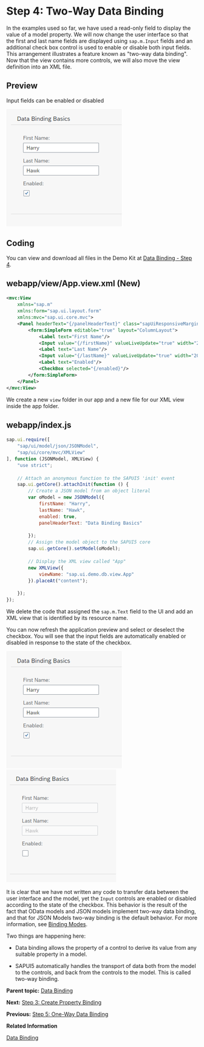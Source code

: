 <!-- loioc72b922fdb59422496661000165d7ff1 -->

# Step 4: Two-Way Data Binding

In the examples used so far, we have used a read-only field to display the value of a model property. We will now change the user interface so that the first and last name fields are displayed using `sap.m.Input` fields and an additional check box control is used to enable or disable both input fields. This arrangement illustrates a feature known as "two-way data binding". Now that the view contains more controls, we will also move the view definition into an XML file.



## Preview

   
  
<a name="loioc72b922fdb59422496661000165d7ff1__fig_r1j_pst_mr"/>Input fields can be enabled or disabled

 ![](images/Tutorial_Data_Binding_Step_4_61d68f1.png "Input fields can be enabled or disabled") 



## Coding

You can view and download all files in the Demo Kit at [Data Binding - Step 4](https://ui5.sap.com/#/entity/sap.ui.core.tutorial.databinding/sample/sap.ui.core.tutorial.databinding.04).



## webapp/view/App.view.xml \(New\)

```xml
<mvc:View
	xmlns="sap.m"
	xmlns:form="sap.ui.layout.form"
	xmlns:mvc="sap.ui.core.mvc">
	<Panel headerText="{/panelHeaderText}" class="sapUiResponsiveMargin" width="auto">
		<form:SimpleForm editable="true" layout="ColumnLayout">
			<Label text="First Name"/>
			<Input value="{/firstName}" valueLiveUpdate="true" width="200px" enabled="{/enabled}"/>
			<Label text="Last Name"/>
			<Input value="{/lastName}" valueLiveUpdate="true" width="200px" enabled="{/enabled}"/>
			<Label text="Enabled"/>
			<CheckBox selected="{/enabled}"/>
		</form:SimpleForm>
	</Panel>
</mvc:View>
```

We create a new `view` folder in our app and a new file for our XML view inside the app folder.



## webapp/index.js

```js
sap.ui.require([
	"sap/ui/model/json/JSONModel",
	"sap/ui/core/mvc/XMLView"
], function (JSONModel, XMLView) {
	"use strict";

	// Attach an anonymous function to the SAPUI5 'init' event
	sap.ui.getCore().attachInit(function () {
		// Create a JSON model from an object literal
		var oModel = new JSONModel({
			firstName: "Harry",
			lastName: "Hawk",
			enabled: true,
			panelHeaderText: "Data Binding Basics"

		});
		// Assign the model object to the SAPUI5 core
		sap.ui.getCore().setModel(oModel);

		// Display the XML view called "App"
		new XMLView({
			viewName: "sap.ui.demo.db.view.App"
		}).placeAt("content");

	});
});
```

We delete the code that assigned the `sap.m.Text` field to the UI and add an XML view that is identified by its resource name.

You can now refresh the application preview and select or deselect the checkbox. You will see that the input fields are automatically enabled or disabled in response to the state of the checkbox.

![](images/Tutorial_Data_Binding_Step_4_61d68f1.png)![](images/Tutorial_Data_Binding_Step_4_2_6222561.png)

It is clear that we have not written any code to transfer data between the user interface and the model, yet the `Input` controls are enabled or disabled according to the state of the checkbox. This behavior is the result of the fact that OData models and JSON models implement two-way data binding, and that for JSON Models two-way binding is the default behavior. For more information, see [Binding Modes](../04_Essentials/data-binding-68b9644.md#loio68b9644a253741e8a4b9e4279a35c247__section_BindingModes).

Two things are happening here:

-   Data binding allows the property of a control to derive its value from any suitable property in a model.

-   SAPUI5 automatically handles the transport of data both from the model to the controls, and back from the controls to the model. This is called two-way binding.


**Parent topic:** [Data Binding](data-binding-e531093.md "In this tutorial, we will explain the concepts of data binding in SAPUI5.")

**Next:** [Step 3: Create Property Binding](step-3-create-property-binding-d70e989.md "Although there is no visible difference, the text on the screen is now derived from model data.")

**Previous:** [Step 5: One-Way Data Binding](step-5-one-way-data-binding-88756c0.md "In contrast to the two-way binding behavior shown above, one-way data binding is also possible. Here, data is transported in one direction only: from the model, through the binding instance to the consumer (usually the property of a control), but never in the other direction. In this example, we will change the previous example to use one-way data binding. This will illustrate how the flow of data from the user interface back to the model can be switched off if required.")

**Related Information**  


[Data Binding](../04_Essentials/data-binding-68b9644.md "You use data binding to bind UI elements to data sources to keep the data in sync and allow data editing on the UI.")

